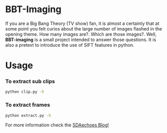 # BBT-Imaging

If you are a Big Bang Theory (TV show) fan, it is almost a certainty that at some point you felt curios about the large number of images flashed in the opening theme. How many images are?. Which are those images?. Well, **BBT-imaging** is a small project intended to answer those questions. It is also a pretext to introduce the use of SIFT features in python.

# Usage

### To extract sub clips
```bash
python clip.py -h
```

### To extract frames
```bash
python extract.py -h
```

For more information check the [SDAechoes Blog!](http://sdaechoes.com)
